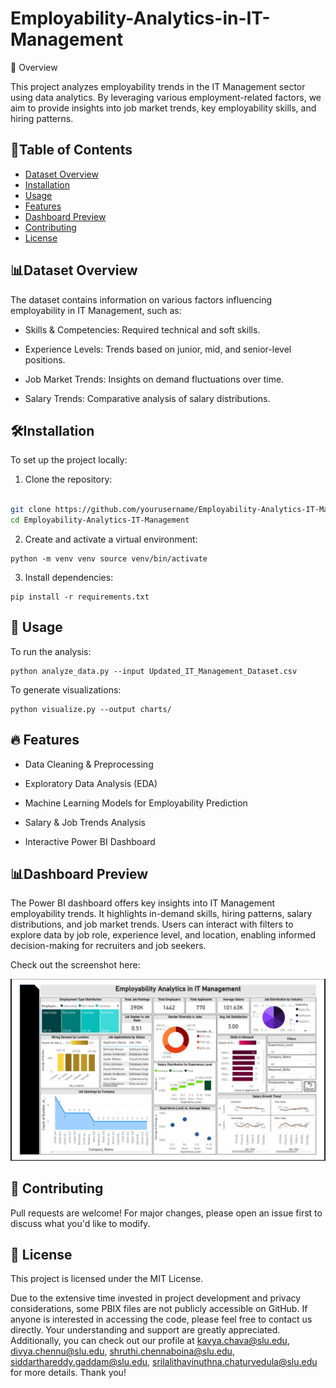 # Employability-Analytics-in-IT-Management
📌 Overview

This project analyzes employability trends in the IT Management sector using data analytics. By leveraging various employment-related factors, we aim to provide insights into job market trends, key employability skills, and hiring patterns.

## 📂Table of Contents 
- [Dataset Overview](#Dataset-Overview)
- [Installation](#Installation) 
- [Usage](#usage) 
- [Features](#features) 
- [Dashboard Preview](#Dashboard-Preview)
- [Contributing](#contributing)
- [License](#license)

## 📊Dataset Overview
The dataset contains information on various factors influencing employability in IT Management, such as:

- Skills & Competencies: Required technical and soft skills.

- Experience Levels: Trends based on junior, mid, and senior-level positions.

- Job Market Trends: Insights on demand fluctuations over time.

- Salary Trends: Comparative analysis of salary distributions.

## 🛠Installation
To set up the project locally:

1. Clone the repository:        

 ```bash git clone https://github.com/yourusername/ImageClassifier.git cd ImageClassifier

git clone https://github.com/yourusername/Employability-Analytics-IT-Management.git
cd Employability-Analytics-IT-Management
```

2. Create and activate a virtual environment:
```
python -m venv venv source venv/bin/activate
```
3. Install dependencies:
```
pip install -r requirements.txt
```
## 🚀 Usage

To run the analysis:
```
python analyze_data.py --input Updated_IT_Management_Dataset.csv
```
To generate visualizations:

```
python visualize.py --output charts/
```

## 🔥 Features
- Data Cleaning & Preprocessing

- Exploratory Data Analysis (EDA)

- Machine Learning Models for Employability Prediction

- Salary & Job Trends Analysis

- Interactive Power BI Dashboard

## 📊Dashboard Preview

The Power BI dashboard offers key insights into IT Management employability trends. It highlights in-demand skills, hiring patterns, salary distributions, and job market trends. Users can interact with filters to explore data by job role, experience level, and location, enabling informed decision-making for recruiters and job seekers.

Check out the screenshot here:

![image alt](https://github.com/Usha256/Employability-Analytics-in-IT-Management/blob/5cfdf4c1f362cf75dd002aa5f929d15a17b9410e/WhatsApp%20Image%202025-03-27%20at%209.39.49%20PM.jpeg)

## 🤝 Contributing

Pull requests are welcome! For major changes, please open an issue first to discuss what you'd like to modify.

## 📜 License

This project is licensed under the MIT License.

Due to the extensive time invested in project development and privacy considerations, some PBIX files are not publicly accessible on GitHub. If anyone is interested in accessing the code, please feel free to contact us directly. Your understanding and support are greatly appreciated. Additionally, you can check out our profile at kavya.chava@slu.edu, divya.chennu@slu.edu, shruthi.chennaboina@slu.edu, siddarthareddy.gaddam@slu.edu, srilalithavinuthna.chaturvedula@slu.edu for more details. Thank you!
